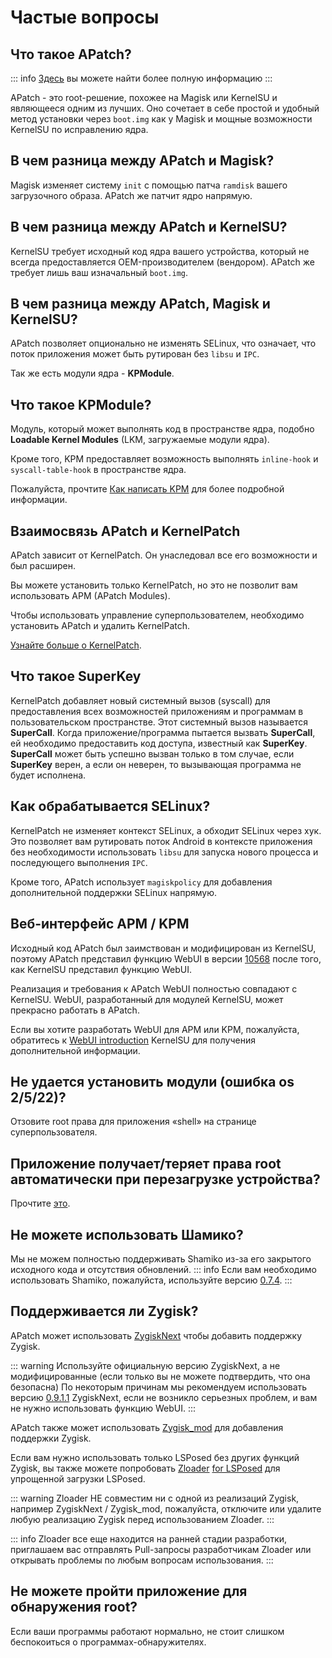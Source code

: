 # Частые вопросы

## Что такое APatch?

::: info
[Здесь](/ru/what-is-apatch) вы можете найти более полную информацию
:::

APatch - это root-решение, похожее на Magisk или KernelSU и являющееся одним из лучших. Оно сочетает в себе простой и удобный метод установки через `boot.img` как у Magisk и мощные возможности KernelSU по исправлению ядра.

## В чем разница между APatch и Magisk?

Magisk изменяет систему `init` с помощью патча `ramdisk` вашего загрузочного образа. APatch же патчит ядро напрямую.

## В чем разница между APatch и KernelSU?

KernelSU требует исходный код ядра вашего устройства, который не всегда предоставляется OEM-производителем (вендором). APatch же требует лишь ваш изначальный `boot.img`.

## В чем разница между APatch, Magisk и KernelSU?

APatch позволяет опционально не изменять SELinux, что означает, что поток приложения может быть рутирован без `libsu` и `IPC`.

Так же есть модули ядра - **KPModule**.

## Что такое KPModule?

Модуль, который может выполнять код в пространстве ядра, подобно **Loadable Kernel Modules** (LKM, загружаемые модули ядра).

Кроме того, KPM предоставляет возможность выполнять `inline-hook` и `syscall-table-hook` в пространстве ядра.

Пожалуйста, прочтите [Как написать KPM](https://github.com/bmax121/KernelPatch/blob/main/doc/zh-CN/module.md) для более подробной информации.

## Взаимосвязь APatch и KernelPatch

APatch зависит от KernelPatch. Он унаследовал все его возможности и был расширен.

Вы можете установить только KernelPatch, но это не позволит вам использовать APM (APatch Modules).

Чтобы использовать управление суперпользователем, необходимо установить APatch и удалить KernelPatch.

[Узнайте больше о KernelPatch](https://github.com/bmax121/KernelPatch).

## Что такое SuperKey

KernelPatch добавляет новый системный вызов (syscall) для предоставления всех возможностей приложениям и программам в пользовательском пространстве. Этот системный вызов называется **SuperCall**. Когда приложение/программа пытается вызвать **SuperCall**, ей необходимо предоставить код доступа, известный как **SuperKey**. **SuperCall** может быть успешно вызван только в том случае, если **SuperKey** верен, а если он неверен, то вызывающая программа не будет исполнена.

## Как обрабатывается SELinux?

KernelPatch не изменяет контекст SELinux, а обходит SELinux через хук. Это позволяет вам рутировать поток Android в контексте приложения без необходимости использовать `libsu` для запуска нового процесса и последующего выполнения `IPC`.

Кроме того, APatch использует `magiskpolicy` для добавления дополнительной поддержки SELinux напрямую.

## Веб-интерфейс APM / KPM

Исходный код APatch был заимствован и модифицирован из KernelSU, поэтому APatch представил функцию WebUI в версии [10568](https://github.com/bmax121/APatch/releases/tag/10568) после того, как KernelSU представил функцию WebUI.

Реализация и требования к APatch WebUI полностью совпадают с KernelSU. WebUI, разработанный для модулей KernelSU, может прекрасно работать в APatch.

Если вы хотите разработать WebUI для APM или KPM, пожалуйста, обратитесь к [WebUI introduction](https://kernelsu.org/guide/module-webui.html) KernelSU для получения дополнительной информации.

## Не удается установить модули (ошибка os 2/5/22)?

Отзовите root права для приложения «shell» на странице суперпользователя.

## Приложение получает/теряет права root автоматически при перезагрузке устройства?

Прочтите [это](https://t.me/APatchChannel/74).

## Не можете использовать Шамико?

Мы не можем полностью поддерживать Shamiko из-за его закрытого исходного кода и отсутствия обновлений.
::: info
Если вам необходимо использовать Shamiko, пожалуйста, используйте версию [0.7.4](https://github.com/LSPosed/LSPosed.github.io/releases/tag/shamiko-188).
:::

## Поддерживается ли Zygisk?

APatch может использовать [ZygiskNext](https://github.com/Dr-TSNG/ZygiskNext) чтобы добавить поддержку Zygisk.

::: warning
Используйте официальную версию ZygiskNext, а не модифицированные (если только вы не можете подтвердить, что она безопасна)
По некоторым причинам мы рекомендуем использовать версию [0.9.1.1](https://github.com/Dr-TSNG/ZygiskNext/releases/tag/v4-0.9.1.1) ZygiskNext, если не возникло серьезных проблем, и вам не нужно использовать функцию WebUI.
:::

APatch также может использовать [Zygisk_mod](https://github.com/Admirepowered/Zygisk_mod) для добавления поддержки Zygisk.

Если вам нужно использовать только LSPosed без других функций Zygisk, вы также можете попробовать [Zloader](https://github.com/Mufanc/z-loader) [for LSPosed](https://t.me/mufanc_chan/28) для упрощенной загрузки LSPosed.

::: warning
Zloader НЕ совместим ни с одной из реализаций Zygisk, например ZygiskNext / Zygisk_mod, пожалуйста, отключите или удалите любую реализацию Zygisk перед использованием Zloader.
:::

::: info
Zloader все еще находится на ранней стадии разработки, приглашаем вас отправлять Pull-запросы разработчикам Zloader или открывать проблемы по любым вопросам использования.
:::

## Не можете пройти приложение для обнаружения root?

Если ваши программы работают нормально, не стоит слишком беспокоиться о программах-обнаружителях.
